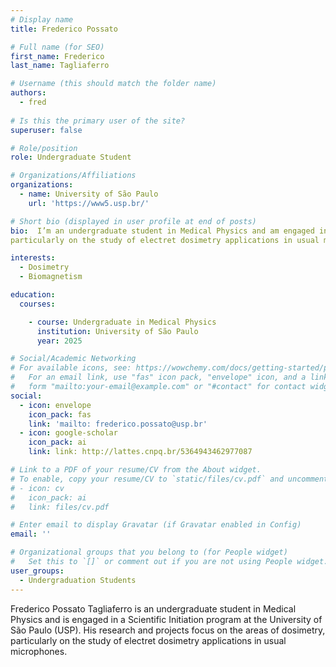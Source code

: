 ```yaml
---
# Display name
title: Frederico Possato

# Full name (for SEO)
first_name: Frederico
last_name: Tagliaferro

# Username (this should match the folder name)
authors:
  - fred
    
# Is this the primary user of the site?
superuser: false

# Role/position
role: Undergraduate Student  

# Organizations/Affiliations
organizations:
  - name: University of São Paulo
    url: 'https://www5.usp.br/'

# Short bio (displayed in user profile at end of posts)
bio:  I’m an undergraduate student in Medical Physics and am engaged in a Scientific Initiation program at the University of São Paulo (USP). My research and projects focus on the areas of dosimetry, 
particularly on the study of electret dosimetry applications in usual microphones.

interests:
  - Dosimetry
  - Biomagnetism

education:
  courses:

    - course: Undergraduate in Medical Physics
      institution: University of São Paulo
      year: 2025

# Social/Academic Networking
# For available icons, see: https://wowchemy.com/docs/getting-started/page-builder/#icons
#   For an email link, use "fas" icon pack, "envelope" icon, and a link in the
#   form "mailto:your-email@example.com" or "#contact" for contact widget.
social:
  - icon: envelope
    icon_pack: fas
    link: 'mailto: frederico.possato@usp.br'
  - icon: google-scholar
    icon_pack: ai
    link: link: http://lattes.cnpq.br/5364943462977087

# Link to a PDF of your resume/CV from the About widget.
# To enable, copy your resume/CV to `static/files/cv.pdf` and uncomment the lines below.
# - icon: cv
#   icon_pack: ai
#   link: files/cv.pdf

# Enter email to display Gravatar (if Gravatar enabled in Config)
email: ''

# Organizational groups that you belong to (for People widget)
#   Set this to `[]` or comment out if you are not using People widget.
user_groups:
  - Undergraduation Students
---
```

Frederico Possato Tagliaferro is an undergraduate student in Medical Physics and is engaged in a Scientific Initiation
program at the University of São Paulo (USP). His research and projects focus on the areas of dosimetry, particularly on
the study of electret dosimetry applications in usual microphones.


